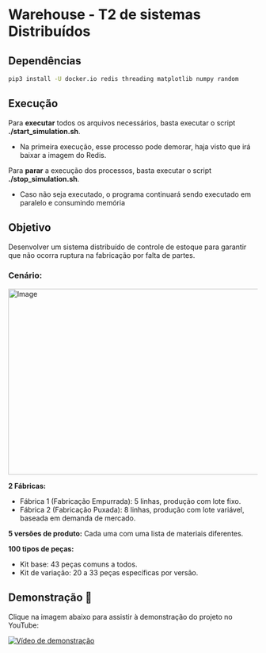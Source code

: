 # Warehouse - T2 de sistemas Distribuídos

## Dependências 
```bash
pip3 install -U docker.io redis threading matplotlib numpy random 
```
## Execução

Para **executar** todos os arquivos necessários, basta executar o script **./start_simulation.sh**.
* Na primeira execução, esse processo pode demorar, haja visto que irá baixar a imagem do Redis.

Para **parar** a execução dos processos, basta executar o script **./stop_simulation.sh**.
* Caso não seja executado, o programa continuará sendo executado em paralelo e consumindo memória

## Objetivo
Desenvolver um sistema distribuído de controle de estoque para garantir que não ocorra ruptura na fabricação por falta de partes.

### Cenário:
<img width="633" height="375" alt="Image" src="https://github.com/user-attachments/assets/ab91e20f-8eac-4a9c-acc4-920f48eb459c" />

**2 Fábricas:**
* Fábrica 1 (Fabricação Empurrada): 5 linhas, produção com lote fixo.
* Fábrica 2 (Fabricação Puxada): 8 linhas, produção com lote variável, baseada em demanda de mercado.
  
**5 versões de produto:** Cada uma com uma lista de materiais diferentes.

**100 tipos de peças:**
* Kit base: 43 peças comuns a todos.
* Kit de variação: 20 a 33 peças específicas por versão.

## Demonstração 🎥

Clique na imagem abaixo para assistir à demonstração do projeto no YouTube:

[![Vídeo de demonstração](https://img.youtube.com/vi/CchOLr5CZqo/0.jpg)](https://youtu.be/CchOLr5CZqo)


